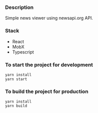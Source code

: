 ### Description
Simple news viewer using newsapi.org API.

### Stack
 - React
 - MobX
 - Typescript

### To start the project for development
```
yarn install
yarn start
```

### To build the project for production
```
yarn install
yarn build
```

